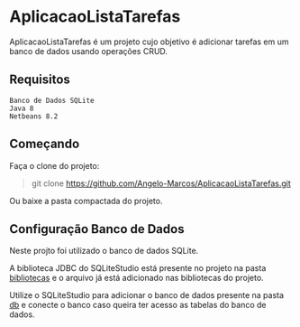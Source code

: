 # AplicacaoListaTarefas

AplicacaoListaTarefas é um projeto cujo objetivo é adicionar tarefas em um banco de dados usando operações CRUD.

## Requisitos

    Banco de Dados SQLite    
    Java 8   
    Netbeans 8.2 
    
## Começando

Faça o clone do projeto:
> git clone https://github.com/Angelo-Marcos/AplicacaoListaTarefas.git

Ou baixe a pasta compactada do projeto.

## Configuração Banco de Dados

Neste projto foi utilizado o banco de dados SQLite.

A biblioteca JDBC do SQLiteStudio está presente no projeto na pasta [bibliotecas](https://github.com/Angelo-Marcos/AplicacaoListaTarefas/blob/main/ListaDeTarefas/db/dblistatarefas.db "dblistatarefas.db") e o arquivo já está adicionado nas bibliotecas do projeto.

Utilize o SQLiteStudio para adicionar o banco de dados presente na pasta [db](https://github.com/Angelo-Marcos/AplicacaoListaTarefas/blob/main/ListaDeTarefas/db/dblistatarefas.db "dblistatarefas.db") e conecte o banco caso queira ter acesso as tabelas do banco de dados.
